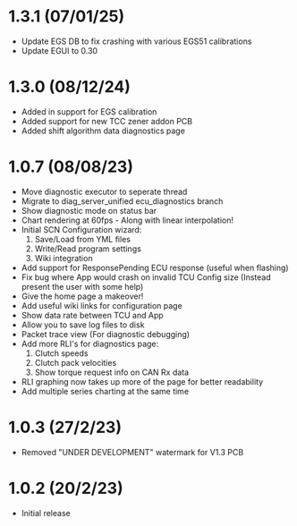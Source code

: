 # 1.3.1 (07/01/25)
* Update EGS DB to fix crashing with various EGS51 calibrations
* Update EGUI to 0.30

# 1.3.0 (08/12/24)
* Added in support for EGS calibration
* Added support for new TCC zener addon PCB
* Added shift algorithm data diagnostics page

# 1.0.7 (08/08/23)
* Move diagnostic executor to seperate thread
* Migrate to diag_server_unified ecu_diagnostics branch
* Show diagnostic mode on status bar
* Chart rendering at 60fps - Along with linear interpolation!
* Initial SCN Configuration wizard:
    1. Save/Load from YML files
    2. Write/Read program settings
    3. Wiki integration
* Add support for ResponsePending ECU response (useful when flashing)
* Fix bug where App would crash on invalid TCU Config size (Instead present the user with some help)
* Give the home page a makeover!
* Add useful wiki links for configuration page
* Show data rate between TCU and App
* Allow you to save log files to disk
* Packet trace view (For diagnostic debugging)
* Add more RLI's for diagnostics page:
    1. Clutch speeds
    2. Clutch pack velocities
    3. Show torque request info on CAN Rx data
* RLI graphing now takes up more of the page for better readability
* Add multiple series charting at the same time

# 1.0.3 (27/2/23)
* Removed "UNDER DEVELOPMENT" watermark for V1.3 PCB

# 1.0.2 (20/2/23)
* Initial release
